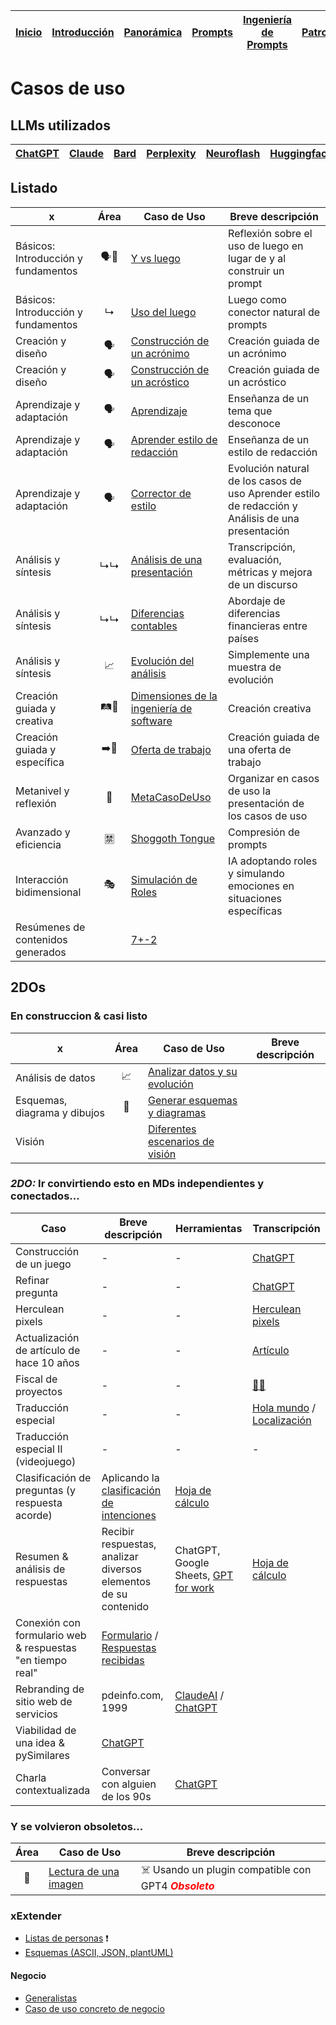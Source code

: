 <div align=right>

|[Inicio](/README.md)|[Introducción](/documentos/intro.md)|[Panorámica](/documentos/panorámica.md)|[Prompts](/prompts/README.md)|[Ingeniería de Prompts](/ingenieriaDePrompts/README.md)|[Patrones](/ingenieriaDePrompts/patrones/README.md)|[Casos de Uso](/casosDeUso/README.md)|
|-|-|-|-|-|-|-

</div>

# Casos de uso

## LLMs utilizados

<div align=center>

|[ChatGPT](https://chat.openai.com/)|[Claude](https://claude.ai/chats)|[Bard](https://bard.google.com/)|[Perplexity](https://www.perplexity.ai/)|[Neuroflash](https://app.neuro-flash.com/aiWriter)|[Huggingface](https://huggingface.co/chat)|[Copilot](https://copilot.microsoft.com/)
|-|-|-|-|-|-|-

</div>

## Listado

|x|Área|Caso de Uso|Breve descripción|
|-|:-:|-|-|
|Básicos: Introducción y fundamentos|🗣️🧱|[Y vs luego](yvsluego.md)|Reflexión sobre el uso de luego en lugar de y al construir un prompt
|Básicos: Introducción y fundamentos|↳|[Uso del luego](https://chat.openai.com/share/8f0c43ff-07be-4d53-93e4-ad79c3f8ab8a)|Luego como conector natural de prompts
|Creación y diseño|🗣️|[Construcción de un acrónimo](acronimo.md)|Creación guiada de un acrónimo|
|Creación y diseño|🗣️|[Construcción de un acróstico](acrostico.md)|Creación guiada de un acróstico|
|Aprendizaje y adaptación|🗣️|[Aprendizaje](aprendizajeJitanjafora.md)|Enseñanza de un tema que desconoce|
|Aprendizaje y adaptación|🗣️|[Aprender estilo de redacción](redactor.md)|Enseñanza de un estilo de redacción|
|Aprendizaje y adaptación|🗣️|[Corrector de estilo](correctorEstilo.md)|Evolución natural de los casos de uso Aprender estilo de redacción y Análisis de una presentación 
|Análisis y síntesis|↳↳|[Análisis de una presentación](analisisDiscurso.md)|Transcripción, evaluación, métricas y mejora de un discurso|
|Análisis y síntesis|↳↳|[Diferencias contables](contable.md)|Abordaje de diferencias financieras entre países|
|Análisis y síntesis|📈|[Evolución del análisis](evolucionAnalisis.md)|Simplemente una muestra de evolución|
|Creación guiada y creativa|🛤️🎨|[Dimensiones de la ingeniería de software](dimensionesIdSw.md)|Creación creativa|
|Creación guiada y específica| ➡️🎯|[Oferta de trabajo](ofertaTrabajo.md)|Creación guiada de una oferta de trabajo|
|Metanivel y reflexión|🤔|[MetaCasoDeUso](metaCasoDeUso.md)|Organizar en casos de uso la presentación de los casos de uso
|Avanzado y eficiencia|🈲|[Shoggoth Tongue](shoggothTongue.md)|Compresión de prompts
|Interacción bidimensional|🎭|[Simulación de Roles](rpgInverso.md)|IA adoptando roles y simulando emociones en situaciones específicas
|Resúmenes de contenidos generados||[7+-2](enCincoPuntos.md)

## 2DOs

### En construccion & casi listo

|x|Área|Caso de Uso|Breve descripción|
|-|:-:|-|-|
|Análisis de datos|📈|[Analizar datos y su evolución](analisisDeDatos.md)
|Esquemas, diagrama y dibujos|📐|[Generar esquemas y diagramas](esquemasDiagramas.md)
Visión||[Diferentes escenarios de visión](visionGPT.md)

### *2DO:* Ir convirtiendo esto en MDs independientes y conectados...

|Caso|Breve descripción|Herramientas|Transcripción|
|-|-|-|-|
|Construcción de un juego|-|-|[ChatGPT](https://chat.openai.com/share/f3d914ee-0166-4cdf-b063-a8346643b38a)
|Refinar pregunta|-|-|[ChatGPT](https://chat.openai.com/share/1b68594e-ec33-4b76-a49e-cfadbad74243)
|Herculean pixels|-|-|[Herculean pixels](herculeanPixels.md)
|Actualización de artículo de hace 10 años|-|-|[Artículo](https://chat.openai.com/c/9194536e-7058-4aef-a898-c211a9cdbcff)
|Fiscal de proyectos|-|-|[👨‍⚖️](https://chat.openai.com/c/c4eecd9b-96ed-4e78-824d-f4cafbc590ca)
|Traducción especial|-|-|[Hola mundo](https://chat.openai.com/share/262d6424-1b0d-4c40-a348-22c414089fcf) / [Localización](https://chat.openai.com/share/5bae41c1-6b43-4571-94db-938236d4e5f2)|
|Traducción especial II (videojuego)|-|-|-|[Repo](https://github.com/mmasias/u6-VII-traslation-project) / Código / [Entrada](https://github.com/mmasias/u6-VII-traslation-project/blob/main/Homer.uc) / [Traducción](https://github.com/mmasias/u6-VII-traslation-project/blob/main/LordBritish.uc.md)
|Clasificación de preguntas (y respuesta acorde)|Aplicando la [clasificación de intenciones](https://github.com/mmasias/ai-prompts/blob/main/prompts/mejoresPracticas/clasificacionIntenciones.md)|[Hoja de cálculo](https://docs.google.com/spreadsheets/d/1oWpOuF7evbS-DvUj8ba2zpBMItXarUdcsWA51p4AaeA/edit?usp=sharing)|
|Resumen & análisis de respuestas|Recibir respuestas, analizar diversos elementos de su contenido|ChatGPT, Google Sheets, [GPT for work](https://gptforwork.com/)|[Hoja de cálculo](https://docs.google.com/spreadsheets/d/10ByjpaajfxlpBmXImmQ-wE1TqPYr9FbFr-FiNEkRTB8/edit?usp=sharing)|
|Conexión con formulario web & respuestas "en tiempo real"|[Formulario](https://docs.google.com/forms/d/e/1FAIpQLScTNkSxiW8D1-rjW80NKiju44XdRCQnEy0wCpZU5Wi4u47mmA/viewform) / [Respuestas recibidas](https://docs.google.com/spreadsheets/d/17FOJtOcbeUVV5ijeMTaWumoP-bixfP8gZ1ErUeRo7Qs/edit#gid=728322039)
|Rebranding de sitio web de servicios|pdeinfo.com, 1999|[ClaudeAI](https://claude.ai/chat/99747db0-b56b-4e55-9826-9b80a4598116) / [ChatGPT](https://chat.openai.com/share/23892a81-1e32-49c5-a60d-23c07ad65e02)
|Viabilidad de una idea & pySimilares|[ChatGPT](https://chat.openai.com/share/52d3f54c-de88-43e4-9deb-228369564c52) 
|Charla contextualizada|Conversar con alguien de los 90s|[ChatGPT](https://chat.openai.com/share/fe504c5d-dfa2-4a63-add0-b3d26ea18d89)|

<!-- TODO: #9 Modelar Google Wave y ver qué dice -->
<!-- TODO: #11 Simular un lanzamiento de producto en 1999 o en la edad media :P -->

### Y se volvieron obsoletos...

|Área|Caso de Uso|Breve descripción|
|:-:|-|-|
|🔩|[Lectura de una imagen](https://chat.openai.com/share/b55d8b96-f469-4f8a-966c-a7417af6248b)|☠️ Usando un plugin compatible con GPT4 <font color="red">***Obsoleto***</font>

### xExtender

- [Listas de personas](https://docs.google.com/spreadsheets/d/165DnYz3crJugiWnKrc9OLPECBia9Nkx0u22IZqvdOco/edit?usp=sharing) ❗
- [Esquemas (ASCII, JSON, plantUML)](https://chat.openai.com/share/5ca0aa11-da9b-4640-ba3a-1dee13623e79)

#### Negocio

- [Generalistas](negocio/promptsVarios.md)
- [Caso de uso concreto de negocio](negocio/README.md)
